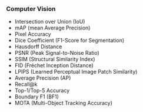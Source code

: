 ### **Computer Vision**
- Intersection over Union (IoU)
- mAP (mean Average Precision)
- Pixel Accuracy
- Dice Coefficient (F1-Score for Segmentation)
- Hausdorff Distance
- PSNR (Peak Signal-to-Noise Ratio)
- SSIM (Structural Similarity Index)
- FID (Fréchet Inception Distance)
- LPIPS (Learned Perceptual Image Patch Similarity)
- Average Precision (AP)
- Recall@k
- Top-1/Top-5 Accuracy
- Boundary F1 (BF1)
- MOTA (Multi-Object Tracking Accuracy)
